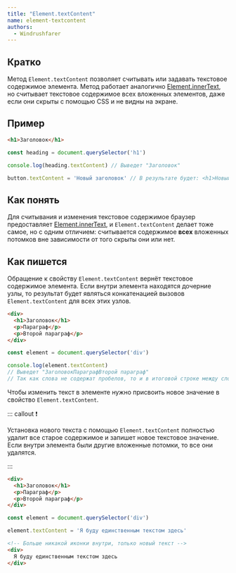 ```yaml
---
title: "Element.textContent"
name: element-textcontent
authors:
  - Windrushfarer
---
```


## Кратко

Метод `Element.textContent` позволяет считывать или задавать текстовое содержимое элемента. Метод работает аналогично [Element.innerText](/js/doka/element-innerText), но считывает текстовое содержимое всех вложенных элементов, даже если они скрыты с помощью CSS и не видны на экране.

## Пример
```html
<h1>Заголовок</h1>
```

```js
const heading = document.querySelector('h1')

console.log(heading.textContent) // Выведет "Заголовок"

button.textContent = 'Новый заголовок' // В результате будет: <h1>Новый заголовок</h1>
```

## Как понять

Для считывания и изменения текстовое содержимое браузер предоставляет [Element.innerText](/js/doka/element-innertext), и `Element.textContent` делает тоже самое, но с одним отличием: считывается содержимое **всех** вложенных потомков вне зависимости от того скрыты они или нет.

## Как пишется

Обращение к свойству `Element.textContent` вернёт текстовое содержимое элемента. Если внутри элемента находятся дочерние узлы, то результат будет являться конкатенацией вызовов `Element.textContent` для всех этих узлов.

```html
<div>
  <h1>Заголовок</h1>
  <p>Параграф</p>
  <p>Второй параграф</p>
</div>
```

```js
const element = document.querySelector('div')

console.log(element.textContent)
// Выведет "ЗаголовокПараграфВторой параграф"
// Так как слова не содержат пробелов, то и в итоговой строке между словами их тоже не будет
```

Чтобы изменить текст в элементе нужно присвоить новое значение в свойство `Element.textContent`.

::: callout ❗️

Установка нового текста с помощью `Element.textContent` полностью удалит все старое содержимое и запишет новое текстовое значение. Если внутри элемента были другие вложенные потомки, то все они удалятся.

:::

```html
<div>
  <h1>Заголовок</h1>
  <p>Параграф</p>
  <p>Второй параграф</p>
</div>
```

```js
const element = document.querySelector('div')

element.textContent = 'Я буду единственным текстом здесь'
```

```html
<!-- Больше никакой иконки внутри, только новый текст -->
<div>
  Я буду единственным текстом здесь
</div>
```
